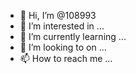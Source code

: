 - 👋 Hi, I’m @108993
- 👀 I’m interested in ...
- 🌱 I’m currently learning ...
- 💞️ I’m looking to  on ...
- 📫 How to reach me ...

<!---
108993/108993 is a ✨ special ✨ repository because its `README.md` (this file) appears on your GitHub profile.
You can click the Preview link to take a look at your changes.
--->
